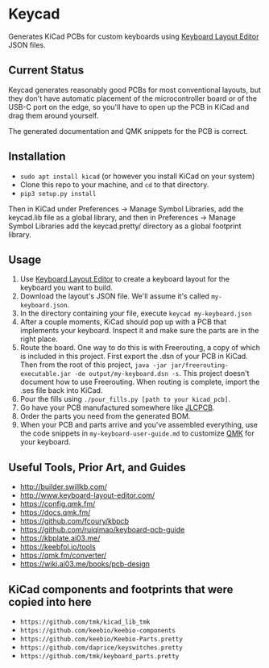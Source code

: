 # Keycad

Generates KiCad PCBs for custom keyboards using [Keyboard Layout
Editor](http://www.keyboard-layout-editor.com/) JSON files.

## Current Status

Keycad generates reasonably good PCBs for most conventional layouts, but they
don't have automatic placement of the microcontroller board or of the USB-C
port on the edge, so you'll have to open up the PCB in KiCad and drag them
around yourself.

The generated documentation and QMK snippets for the PCB is correct.

## Installation

* `sudo apt install kicad`  (or however you install KiCad on your system)
* Clone this repo to your machine, and `cd` to that directory.
* `pip3 setup.py install`

Then in KiCad under Preferences -> Manage Symbol Libraries, add the keycad.lib
file as a global library, and then in Preferences -> Manage Symbol Libraries add
the keycad.pretty/ directory as a global footprint library.

## Usage

1. Use [Keyboard Layout Editor](http://www.keyboard-layout-editor.com/) to
   create a keyboard layout for the keyboard you want to build.
2. Download the layout's JSON file. We'll assume it's called `my-keyboard.json`.
3. In the directory containing your file, execute `keycad my-keyboard.json`
4. After a couple moments, KiCad should pop up with a PCB that implements your
   keyboard. Inspect it and make sure the parts are in the right place.
5. Route the board. One way to do this is with Freerouting, a copy of which is included in this project. First export the .dsn of your PCB in KiCad. Then from the root of this project, `java -jar jar/freerouting-executable.jar -de output/my-keyboard.dsn -s`. This project doesn't document how to use Freerouting. When routing is complete, import the .ses file back into KiCad.
6. Pour the fills using `./pour_fills.py [path to your kicad_pcb]`.
7. Go have your PCB manufactured somewhere like [JLCPCB](https://jlcpcb.com/).
8. Order the parts you need from the generated BOM. 
9. When your PCB and parts arrive and you've assembled everything,
   use the code snippets in `my-keyboard-user-guide.md` to customize
   [QMK](https://github.com/qmk/qmk_firmware/) for your keyboard.

## Useful Tools, Prior Art, and Guides

* http://builder.swillkb.com/
* http://www.keyboard-layout-editor.com/
* https://config.qmk.fm/
* https://docs.qmk.fm/
* https://github.com/fcoury/kbpcb
* https://github.com/ruiqimao/keyboard-pcb-guide
* https://kbplate.ai03.me/
* https://keebfol.io/tools
* https://qmk.fm/converter/
* https://wiki.ai03.me/books/pcb-design

## KiCad components and footprints that were copied into here

* `https://github.com/tmk/kicad_lib_tmk`
* `https://github.com/keebio/keebio-components`
* `https://github.com/keebio/Keebio-Parts.pretty`
* `https://github.com/daprice/keyswitches.pretty`
* `https://github.com/tmk/keyboard_parts.pretty`

